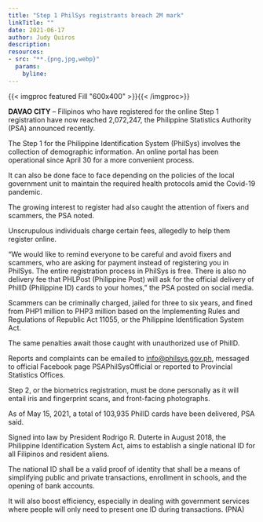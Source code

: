 ```yaml
---
title: "Step 1 PhilSys registrants breach 2M mark"
linkTitle: ""
date: 2021-06-17
author: Judy Quiros
description:
resources:
- src: "**.{png,jpg,webp}"
  params:
    byline: 
---
```

{{< imgproc featured Fill "600x400" >}}{{< /imgproc>}}

**DAVAO CITY** –  Filipinos who have registered for the online Step 1 registration have now reached 2,072,247, the Philippine Statistics Authority (PSA) announced recently.

The Step 1 for the Philippine Identification System (PhilSys) involves the collection of demographic information. An online portal has been operational since April 30 for a more convenient process.

It can also be done face to face depending on the policies of the local government unit to maintain the required health protocols amid the Covid-19 pandemic.

The growing interest to register had also caught the attention of fixers and scammers, the PSA noted.

Unscrupulous individuals charge certain fees, allegedly to help them register online.

“We would like to remind everyone to be careful and avoid fixers and scammers, who are asking for payment instead of registering you in PhilSys. The entire registration process in PhilSys is free. There is also no delivery fee that PHLPost (Philippine Post) will ask for the official delivery of PhilID (Philippine ID) cards to your homes,” the PSA posted on social media.

Scammers can be criminally charged, jailed for three to six years, and fined from PHP1 million to PHP3 million based on the Implementing Rules and Regulations of Republic Act 11055, or the Philippine Identification System Act.

The same penalties await those caught with unauthorized use of PhilID.

Reports and complaints can be emailed to info@philsys.gov.ph, messaged to official Facebook page PSAPhilSysOfficial or reported to Provincial Statistics Offices.

Step 2, or the biometrics registration, must be done personally as it will entail iris and fingerprint scans, and front-facing photographs.

As of May 15, 2021, a total of 103,935 PhilID cards have been delivered, PSA said.

Signed into law by President Rodrigo R. Duterte in August 2018, the Philippine Identification System Act, aims to establish a single national ID for all Filipinos and resident aliens.

The national ID shall be a valid proof of identity that shall be a means of simplifying public and private transactions, enrollment in schools, and the opening of bank accounts.

It will also boost efficiency, especially in dealing with government services where people will only need to present one ID during transactions. (PNA)